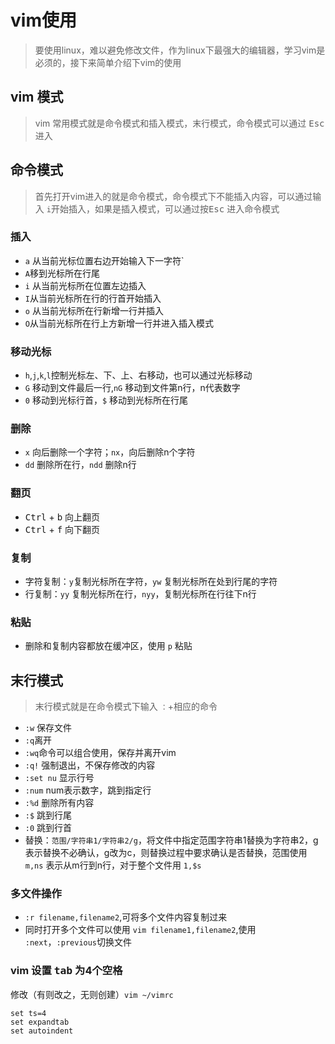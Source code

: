 # vim使用

> 要使用linux，难以避免修改文件，作为linux下最强大的编辑器，学习vim是必须的，接下来简单介绍下vim的使用

## vim 模式

> vim 常用模式就是命令模式和插入模式，末行模式，命令模式可以通过 <kbd>Esc</kbd> 进入

## 命令模式

> 首先打开vim进入的就是命令模式，命令模式下不能插入内容，可以通过输入 `i`开始插入，如果是插入模式，可以通过按<kbd>Esc</kbd> 进入命令模式

### 插入

* `a` 从当前光标位置右边开始输入下一字符`
* `A`移到光标所在行尾
* `i` 从当前光标所在位置左边插入
* `I`从当前光标所在行的行首开始插入
* `o` 从当前光标所在行新增一行并插入
* `O`从当前光标所在行上方新增一行并进入插入模式

### 移动光标

* `h`,`j`,`k`,`l`控制光标左、下、上、右移动，也可以通过光标移动
* `G` 移动到文件最后一行,`nG` 移动到文件第n行，n代表数字 
* `0` 移动到光标行首，`$` 移动到光标所在行尾

### 删除

* `x` 向后删除一个字符；`nx`，向后删除n个字符
* `dd` 删除所在行，`ndd` 删除n行

### 翻页

* <kbd>Ctrl</kbd> + <kbd>b</kbd> 向上翻页
* <kbd>Ctrl</kbd> + <kbd>f</kbd> 向下翻页

### 复制

* 字符复制：`y`复制光标所在字符，`yw` 复制光标所在处到行尾的字符
* 行复制：`yy` 复制光标所在行，`nyy`，复制光标所在行往下n行

### 粘贴

* 删除和复制内容都放在缓冲区，使用 `p` 粘贴

## 末行模式

> 末行模式就是在命令模式下输入 `：`+相应的命令

* `:w` 保存文件
* `:q`离开
* `:wq`命令可以组合使用，保存并离开vim
* `:q!` 强制退出，不保存修改的内容
* `:set nu` 显示行号
* `:num` num表示数字，跳到指定行
* `:%d` 删除所有内容
* `:$` 跳到行尾
* `:0` 跳到行首
* 替换：`范围/字符串1/字符串2/g`，将文件中指定范围字符串1替换为字符串2，g表示替换不必确认，g改为c，则替换过程中要求确认是否替换，范围使用 `m,ns` 表示从m行到n行，对于整个文件用 `1,$s`

### 多文件操作

* `:r filename,filename2`,可将多个文件内容复制过来
* 同时打开多个文件可以使用 `vim filename1,filename2`,使用 `:next`，`:previous`切换文件

### vim 设置 <kbd>tab</kbd> 为4个空格
修改（有则改之，无则创建）`vim ~/vimrc`

```
set ts=4
set expandtab
set autoindent
```
